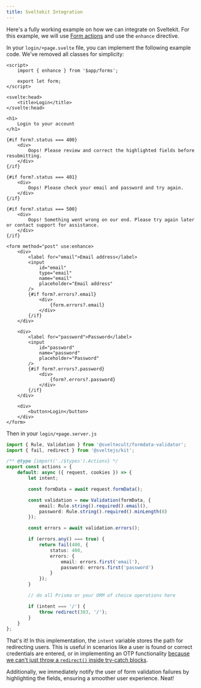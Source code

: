 ```yaml
---
title: Sveltekit Integration
---
```


Here's a fully working example on how we can integrate on Sveltekit. For this example, we will use [Form actions](https://kit.svelte.dev/docs/form-actions) and use the `enhance` directive.

In your `login/+page.svelte` file, you can implement the following example code. We've removed all classes for simplicity:

```svelte
<script>
	import { enhance } from '$app/forms';

	export let form;
</script>

<svelte:head>
	<title>Login</title>
</svelte:head>

<h1>
	Login to your account
</h1>

{#if form?.status === 400}
	<div>
		Oops! Please review and correct the highlighted fields before resubmitting.
	</div>
{/if}

{#if form?.status === 401}
	<div>
		Oops! Please check your email and password and try again.
	</div>
{/if}

{#if form?.status === 500}
	<div>
		Oops! Something went wrong on our end. Please try again later or contact support for assistance.
	</div>
{/if}

<form method="post" use:enhance>
	<div>
		<label for="email">Email address</label>
		<input
			id="email"
			type="email"
			name="email"
			placeholder="Email address"
		/>
		{#if form?.errors?.email}
			<div>
				{form.errors?.email}
			</div>
		{/if}
	</div>

	<div>
		<label for="password">Password</label>
        <input
            id="password"
            name="password"
            placeholder="Password"
        />
		{#if form?.errors?.password}
			<div>
				{form?.errors?.password}
			</div>
		{/if}
	</div>

	<div>
		<button>Login</button>
	</div>
</form>
```

Then in your `login/+page.server.js`

```typescript
import { Rule, Validation } from '@sveltecult/formdata-validator';
import { fail, redirect } from '@sveltejs/kit';

/** @type {import('./$types').Actions} */
export const actions = {
	default: async ({ request, cookies }) => {
		let intent;

		const formData = await request.formData();

		const validation = new Validation(formData, {
			email: Rule.string().required().email(),
			password: Rule.string().required().minLength(8)
		});

		const errors = await validation.errors();

		if (errors.any() === true) {
			return fail(400, {
				status: 400,
				errors: {
					email: errors.first('email'),
					password: errors.first('password')
				}
			});
		}

		// do all Prisma or your ORM of choice operations here

		if (intent === '/') {
			throw redirect(303, '/');
		}
	}
};
```
That's it! In this implementation, the `intent` variable stores the path for redirecting users. This is useful in scenarios like a user is found or  correct credentials are entered, or in implementing an OTP functionality [because we can't just throw a `redirect()` inside try-catch blocks](https://github.com/sveltejs/kit/issues/8689).

Additionally, we immediately notify the user of form validation failures by highlighting the fields, ensuring a smoother user experience. Neat!